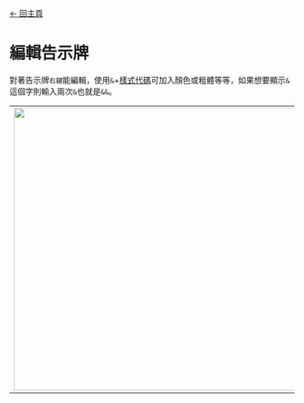 [← 回主頁](../)
# 編輯告示牌

對著告示牌`右鍵`能編輯，使用`&`+[樣式代碼](https://minecraft.fandom.com/zh/wiki/樣式代碼)可加入顏色或粗體等等，如果想要顯示`&`這個字則輸入兩次`&`也就是`&&`。

<table>
    <tr><td><img src="https://i.imgur.com/2MqywQK.png" width="500"/></td><td><img src="https://i.imgur.com/xUbt4Zg.png" width="500"/></td></tr>
</table>